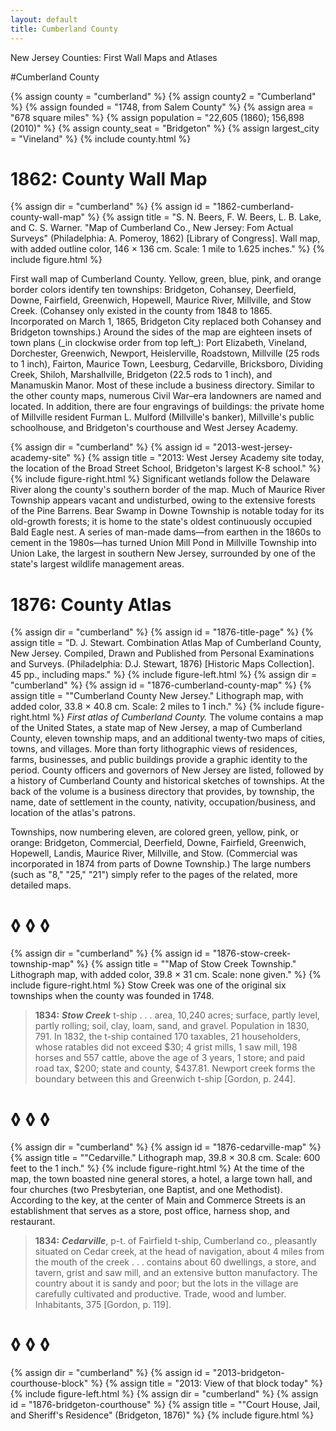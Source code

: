 ```yaml
---
layout: default
title: Cumberland County
---
```


<p class="type">New Jersey Counties: First Wall Maps and Atlases</p>

#Cumberland County

{% assign county = "cumberland" %}
{% assign county2 = "Cumberland" %}
{% assign founded = "1748, from Salem County" %}
{% assign area = "678 square miles" %}
{% assign population = "22,605 (1860); 156,898 (2010)" %}
{% assign county_seat = "Bridgeton" %}
{% assign largest_city = "Vineland" %}
{% include county.html %}

<h1 class="fancy">1862: County Wall Map</h1>

{% assign dir = "cumberland" %}
{% assign id = "1862-cumberland-county-wall-map" %}
{% assign title = "S. N. Beers, F. W. Beers, L. B. Lake, and C. S. Warner. &quot;Map of Cumberland Co., New Jersey: Fom Actual Surveys&quot; (Philadelphia: A. Pomeroy, 1862) [Library of Congress]. Wall map, with added outline color, 146 × 136 cm. Scale: 1 mile to 1.625 inches." %}
{% include figure.html %}
<p class="dropCap">
	First wall map of Cumberland County. Yellow, green, blue, pink, and orange border colors identify ten townships: Bridgeton, Cohansey, Deerfield, Downe, Fairfield, Greenwich, Hopewell, Maurice River, Millville, and Stow Creek. (Cohansey only existed in the county from 1848 to 1865. Incorporated on March 1, 1865, Bridgeton City replaced both Cohansey and Bridgeton townships.) Around the sides of the map are eighteen insets of town plans (_in clockwise order from top left_): Port Elizabeth, Vineland, Dorchester, Greenwich, Newport, Heislerville, Roadstown, Millville (25 rods to 1 inch), Fairton, Maurice Town, Leesburg, Cedarville, Bricksboro, Dividing Creek, Shiloh, Marshallville, Bridgeton (22.5 rods to 1 inch), and Manamuskin Manor. Most of these include a business directory. Similar to the other county maps, numerous Civil War–era landowners are named and located. In addition, there are four engravings of buildings: the private home of Millville resident Furman L. Mulford (Millville's banker), Millville's public schoolhouse, and Bridgeton's courthouse and West Jersey Academy.
</p>

{% assign dir = "cumberland" %}
{% assign id = "2013-west-jersey-academy-site" %}
{% assign title = "2013: West Jersey Academy site today, the location of the Broad Street School, Bridgeton's largest K-8 school." %}
{% include figure-right.html %}
Significant wetlands follow the Delaware River along the county's southern border of the map. Much of Maurice River Township appears vacant and undisturbed, owing to the extensive forests of the Pine Barrens. Bear Swamp in Downe Township is notable today for its old-growth forests; it is home to the state's oldest continuously occupied Bald Eagle nest. A series of man-made dams—from earthen in the 1860s to cement in the 1980s—has turned Union Mill Pond in Millville Township into Union Lake, the largest in southern New Jersey, surrounded by one of the state's largest wildlife management areas.

<h1 class="fancy">1876: County Atlas</h1>

{% assign dir = "cumberland" %}
{% assign id = "1876-title-page" %}
{% assign title = "D. J. Stewart. Combination Atlas Map of Cumberland County, New Jersey. Compiled, Drawn and Published from Personal Examinations and Surveys. (Philadelphia: D.J. Stewart, 1876) [Historic Maps Collection]. 45 pp., including maps." %}
{% include figure-left.html %}
{% assign dir = "cumberland" %}
{% assign id = "1876-cumberland-county-map" %}
{% assign title = "&quot;Cumberland County New Jersey.&quot; Lithograph map, with added color, 33.8 × 40.8 cm. Scale: 2 miles to 1 inch." %}
{% include figure-right.html %}
_First atlas of Cumberland County._ The volume contains a map of the United States, a state map of New Jersey, a map of Cumberland County, eleven township maps, and an additional twenty-two maps of cities, towns, and villages. More than forty lithographic views of residences, farms, businesses, and public buildings provide a graphic identity to the period. County officers and governors of New Jersey are listed, followed by a history of Cumberland County and historical sketches of townships. At the back of the volume is a business directory that provides, by township, the name, date of settlement in the county, nativity, occupation/business, and location of the atlas's patrons.

Townships, now numbering eleven, are colored green, yellow, pink, or orange: Bridgeton, Commercial, Deerfield, Downe, Fairfield, Greenwich, Hopewell, Landis, Maurice River, Millville, and Stow. (Commercial was incorporated in 1874 from parts of Downe Township.) The large numbers (such as "8," "25," "21") simply refer to the pages of the related, more detailed maps.

<h1 class="fancy nobg">◊ ◊ ◊</h1>

{% assign dir = "cumberland" %}
{% assign id = "1876-stow-creek-township-map" %}
{% assign title = "&quot;Map of Stow Creek Township.&quot; Lithograph map, with added color, 39.8 × 31 cm. Scale: none given." %}
{% include figure-right.html %}
Stow Creek was one of the original six townships when the county was founded in 1748.

>**1834:** _**Stow Creek**_ t-ship . . . area, 10,240 acres; surface, partly level, partly rolling; soil, clay, loam, sand, and gravel. Population in 1830, 791. In 1832, the t-ship contained 170 taxables, 21 householders, whose ratables did not exceed $30; 4 grist mills, 1 saw mill, 198 horses and 557 cattle, above the age of 3 years, 1 store; and paid road tax, $200; state and county, $437.81. Newport creek forms the boundary between this and Greenwich t-ship [Gordon, p. 244].

<h1 class="fancy nobg">◊ ◊ ◊</h1>

{% assign dir = "cumberland" %}
{% assign id = "1876-cedarville-map" %}
{% assign title = "&quot;Cedarville.&quot; Lithograph map, 39.8 × 30.8 cm. Scale: 600 feet to the 1 inch." %}
{% include figure-right.html %}
At the time of the map, the town boasted nine general stores, a hotel, a large town hall, and four churches (two Presbyterian, one Baptist, and one Methodist). According to the key, at the center of Main and Commerce Streets is an establishment that serves as a store, post office, harness shop, and restaurant.

>**1834:** _**Cedarville**_, p-t. of Fairfield t-ship, Cumberland co., pleasantly situated on Cedar creek, at the head of navigation, about 4 miles from the mouth of the creek . . . contains about 60 dwellings, a store, and tavern, grist and saw mill, and an extensive button manufactory. The country about it is sandy and poor; but the lots in the village are carefully cultivated and productive. Trade, wood and lumber. Inhabitants, 375 [Gordon, p. 119].

<h1 class="fancy nobg">◊ ◊ ◊</h1>

{% assign dir = "cumberland" %}
{% assign id = "2013-bridgeton-courthouse-block" %}
{% assign title = "2013: View of that block today" %}
{% include figure-left.html %}
{% assign dir = "cumberland" %}
{% assign id = "1876-bridgeton-courthouse" %}
{% assign title = "&quot;Court House, Jail, and Sheriff's Residence&quot; (Bridgeton, 1876)" %}
{% include figure.html %}